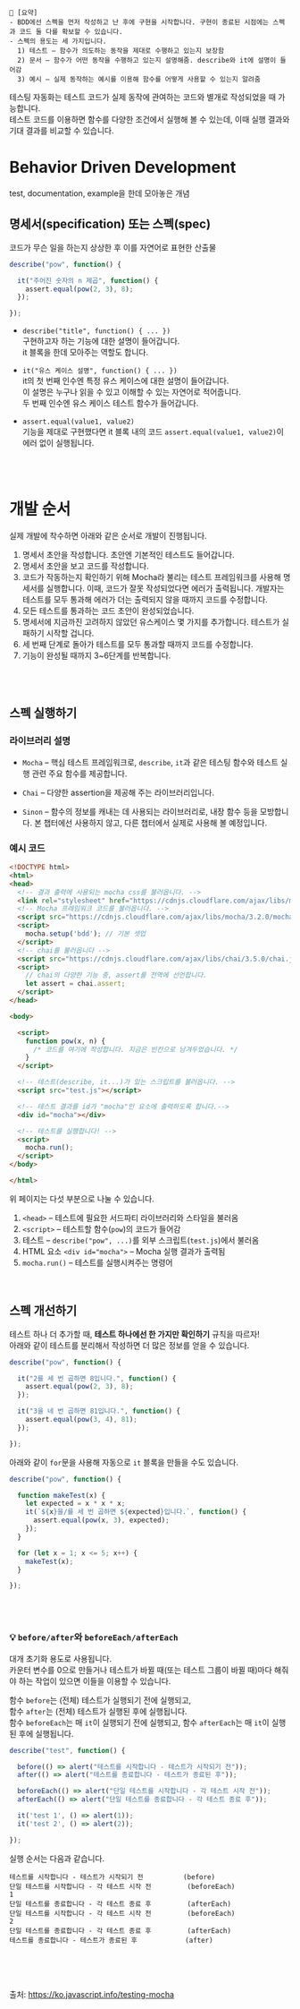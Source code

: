 ```
📍 [요약]
- BDD에선 스펙을 먼저 작성하고 난 후에 구현을 시작합니다. 구현이 종료된 시점에는 스펙과 코드 둘 다를 확보할 수 있습니다.
- 스펙의 용도는 세 가지입니다.
  1) 테스트 – 함수가 의도하는 동작을 제대로 수행하고 있는지 보장함
  2) 문서 – 함수가 어떤 동작을 수행하고 있는지 설명해줌. describe와 it에 설명이 들어감
  3) 예시 – 실제 동작하는 예시를 이용해 함수를 어떻게 사용할 수 있는지 알려줌
```

테스팅 자동화는 테스트 코드가 실제 동작에 관여하는 코드와 별개로 작성되었을 때 가능합니다.    
테스트 코드를 이용하면 함수를 다양한 조건에서 실행해 볼 수 있는데, 이때 실행 결과와 기대 결과를 비교할 수 있습니다.   

# Behavior Driven Development
test, documentation, example을 한데 모아놓은 개념

## 명세서(specification) 또는 스펙(spec)
코드가 무슨 일을 하는지 상상한 후 이를 자연어로 표현한 산출물
```js
describe("pow", function() {

  it("주어진 숫자의 n 제곱", function() {
    assert.equal(pow(2, 3), 8);
  });

});
```
- `describe("title", function() { ... })`      
구현하고자 하는 기능에 대한 설명이 들어갑니다.   
it 블록을 한데 모아주는 역할도 합니다.

- `it("유스 케이스 설명", function() { ... })`      
it의 첫 번째 인수엔 특정 유스 케이스에 대한 설명이 들어갑니다.   
이 설명은 누구나 읽을 수 있고 이해할 수 있는 자연어로 적어줍니다.    
두 번째 인수엔 유스 케이스 테스트 함수가 들어갑니다.

- `assert.equal(value1, value2)`      
기능을 제대로 구현했다면 it 블록 내의 코드 `assert.equal(value1, value2)`이 에러 없이 실행됩니다.

<br/><br/>

# 개발 순서

실제 개발에 착수하면 아래와 같은 순서로 개발이 진행됩니다.

1. 명세서 초안을 작성합니다. 초안엔 기본적인 테스트도 들어갑니다.
2. 명세서 초안을 보고 코드를 작성합니다.
3. 코드가 작동하는지 확인하기 위해 Mocha라 불리는 테스트 프레임워크를 사용해 명세서를 실행합니다. 이때, 코드가 잘못 작성되었다면 에러가 출력됩니다. 개발자는 테스트를 모두 통과해 에러가 더는 출력되지 않을 때까지 코드를 수정합니다.
4. 모든 테스트를 통과하는 코드 초안이 완성되었습니다.
5. 명세서에 지금까진 고려하지 않았던 유스케이스 몇 가지를 추가합니다. 테스트가 실패하기 시작할 겁니다.
6. 세 번째 단계로 돌아가 테스트를 모두 통과할 때까지 코드를 수정합니다.
7. 기능이 완성될 때까지 3~6단계를 반복합니다.

<br/><br/>

## 스펙 실행하기
### 라이브러리 설명
- `Mocha` – 핵심 테스트 프레임워크로, `describe`, `it`과 같은 테스팅 함수와 테스트 실행 관련 주요 함수를 제공합니다.

- `Chai` – 다양한 assertion을 제공해 주는 라이브러리입니다. 

- `Sinon` – 함수의 정보를 캐내는 데 사용되는 라이브러리로, 내장 함수 등을 모방합니다. 본 챕터에선 사용하지 않고, 다른 챕터에서 실제로 사용해 볼 예정입니다.

### 예시 코드
```html
<!DOCTYPE html>
<html>
<head>
  <!-- 결과 출력에 사용되는 mocha css를 불러옵니다. -->
  <link rel="stylesheet" href="https://cdnjs.cloudflare.com/ajax/libs/mocha/3.2.0/mocha.css">
  <!-- Mocha 프레임워크 코드를 불러옵니다. -->
  <script src="https://cdnjs.cloudflare.com/ajax/libs/mocha/3.2.0/mocha.js"></script>
  <script>
    mocha.setup('bdd'); // 기본 셋업
  </script>
  <!-- chai를 불러옵니다 -->
  <script src="https://cdnjs.cloudflare.com/ajax/libs/chai/3.5.0/chai.js"></script>
  <script>
    // chai의 다양한 기능 중, assert를 전역에 선언합니다.
    let assert = chai.assert;
  </script>
</head>

<body>

  <script>
    function pow(x, n) {
      /* 코드를 여기에 작성합니다. 지금은 빈칸으로 남겨두었습니다. */
    }
  </script>

  <!-- 테스트(describe, it...)가 있는 스크립트를 불러옵니다. -->
  <script src="test.js"></script>

  <!-- 테스트 결과를 id가 "mocha"인 요소에 출력하도록 합니다.-->
  <div id="mocha"></div>

  <!-- 테스트를 실행합니다! -->
  <script>
    mocha.run();
  </script>
</body>

</html>
```
위 페이지는 다섯 부분으로 나눌 수 있습니다.    

1. `<head>` – 테스트에 필요한 서드파티 라이브러리와 스타일을 불러옴
2. `<script>` – 테스트할 함수(`pow`)의 코드가 들어감
3. 테스트 – `describe("pow", ...)`를 외부 스크립트(`test.js`)에서 불러옴
4. HTML 요소 `<div id="mocha">` – Mocha 실행 결과가 출력됨
5. `mocha.run()` – 테스트를 실행시켜주는 명령어

<br/>

## 스펙 개선하기
테스트 하나 더 추가할 때, **테스트 하나에선 한 가지만 확인하기** 규칙을 따르자!   
아래와 같이 테스트를 분리해서 작성하면 더 많은 정보를 얻을 수 있습니다.
```js
describe("pow", function() {

  it("2를 세 번 곱하면 8입니다.", function() {
    assert.equal(pow(2, 3), 8);
  });

  it("3을 네 번 곱하면 81입니다.", function() {
    assert.equal(pow(3, 4), 81);
  });

});
```
아래와 같이 `for`문을 사용해 자동으로 `it` 블록을 만들을 수도 있습니다.
```js
describe("pow", function() {

  function makeTest(x) {
    let expected = x * x * x;
    it(`${x}을/를 세 번 곱하면 ${expected}입니다.`, function() {
      assert.equal(pow(x, 3), expected);
    });
  }

  for (let x = 1; x <= 5; x++) {
    makeTest(x);
  }

});
```

<br/><br/>

### 💡 `before/after`와 `beforeEach/afterEach`
대개 초기화 용도로 사용됩니다.    
카운터 변수를 0으로 만들거나 테스트가 바뀔 때(또는 테스트 그룹이 바뀔 때)마다 해줘야 하는 작업이 있으면 이들을 이용할 수 있습니다.   

함수 `before`는 (전체) 테스트가 실행되기 전에 실행되고,     
함수 `after`는 (전체) 테스트가 실행된 후에 실행됩니다.     
함수 `beforeEach`는 매 `it`이 실행되기 전에 실행되고, 함수 `afterEach`는 매 `it`이 실행된 후에 실행됩니다.   
```js
describe("test", function() {

  before(() => alert("테스트를 시작합니다 - 테스트가 시작되기 전"));
  after(() => alert("테스트를 종료합니다 - 테스트가 종료된 후"));

  beforeEach(() => alert("단일 테스트를 시작합니다 - 각 테스트 시작 전"));
  afterEach(() => alert("단일 테스트를 종료합니다 - 각 테스트 종료 후"));

  it('test 1', () => alert(1));
  it('test 2', () => alert(2));

});
```
실행 순서는 다음과 같습니다.
```
테스트를 시작합니다 - 테스트가 시작되기 전          (before)
단일 테스트를 시작합니다 - 각 테스트 시작 전         (beforeEach)
1
단일 테스트를 종료합니다 - 각 테스트 종료 후         (afterEach)
단일 테스트를 시작합니다 - 각 테스트 시작 전         (beforeEach)
2
단일 테스트를 종료합니다 - 각 테스트 종료 후         (afterEach)
테스트를 종료합니다 - 테스트가 종료된 후            (after)
```

<br/><br/><br/>

출처: https://ko.javascript.info/testing-mocha
